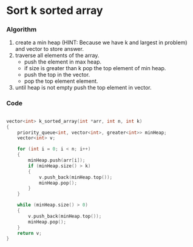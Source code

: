 # Sort k sorted array

### Algorithm

1. create a min heap (HINT: Because we have k and largest in problem) and vector to store answer.
2. traverse all elements of the array.
   - push the element in max heap.
   - if size is greater than k pop the top element of min heap.
    - push the top in the vector.
    - pop the top element element.
3. until heap is not empty push the top element in vector.

### Code

```cpp

vector<int> k_sorted_array(int *arr, int n, int k)
{
    priority_queue<int, vector<int>, greater<int>> minHeap;
    vector<int> v;

    for (int i = 0; i < n; i++)
    {
        minHeap.push(arr[i]);
        if (minHeap.size() > k)
        {
            v.push_back(minHeap.top());
            minHeap.pop();
        }
    }

    while (minHeap.size() > 0)
    {
        v.push_back(minHeap.top());
        minHeap.pop();
    }
    return v;
}
```